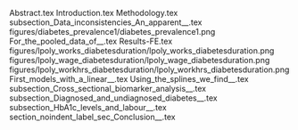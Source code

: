 Abstract.tex
Introduction.tex
Methodology.tex
subsection_Data_inconsistencies_An_apparent__.tex
figures/diabetes_prevalence1/diabetes_prevalence1.png
For_the_pooled_data_of__.tex
Results-FE.tex
figures/lpoly_works_diabetesduration/lpoly_works_diabetesduration.png
figures/lpoly_wage_diabetesduration/lpoly_wage_diabetesduration.png
figures/lpoly_workhrs_diabetesduration/lpoly_workhrs_diabetesduration.png
First_models_with_a_linear__.tex
Using_the_splines_we_find__.tex
subsection_Cross_sectional_biomarker_analysis__.tex
subsection_Diagnosed_and_undiagnosed_diabetes__.tex
subsection_HbA1c_levels_and_labour__.tex
section_noindent_label_sec_Conclusion__.tex